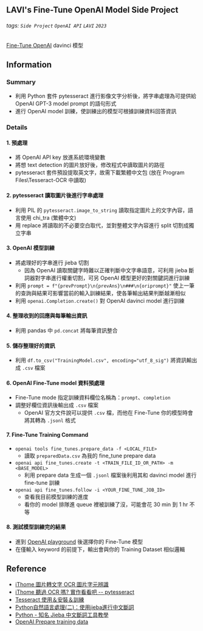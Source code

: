 ## LAVI's Fine-Tune OpenAI Model Side Project
###### tags: `Side Project` `OpenAI API` `LAVI` `2023` 
[Fine-Tune OpenAI](https://platform.openai.com/docs/guides/fine-tuning/fine-tuning) davinci 模型

## Information
### Summary
- 利用 Python 套件 pytesseract 進行影像文字分析後，將字串處理為可提供給 OpenAI GPT-3 model prompt 的語句形式
- 進行 OpenAI model 訓練，使訓練出的模型可根據訓練資料回答資訊

### Details
#### 1. 預處理
- 將 OpenAI API key 放進系統環境變數
- 將想 text detection 的圖片放好後，修改程式中讀取圖片的路徑
- pytesseract 套件預設提取英文字，故需下載繁體中文包 (放在 Program Files\Tesseract-OCR 中讀取)

#### 2. pytesseract 讀取圖片後進行字串處理
- 利用 PIL 的 `pytesseract.image_to_string` 讀取指定圖片上的文字內容，語言使用 chi_tra (繁體中文)
- 用 replace 將讀取的不必要空白取代，並對整體文字內容進行 split 切割成獨立字串

#### 3. OpenAI 模型訓練
- 將處理好的字串進行 jieba 切割
    - 因為 OpenAI 讀取關鍵字時難以正確判斷中文字串語意，可利用 jieba 斷詞器對字串進行權重切割，可另 OpenAI 模型更好的對關鍵詞進行訓練
- 利用 `prompt = f"{prevPrompt}\n{prevAns}\n###\n{oriprompt}"` 使上一筆的查詢與結果可影響當前的輸入訓練結果，使各筆輸出結果判斷越漸相似
- 利用 `openai.Completion.create()` 對 OpenAI davinci model 進行訓練

#### 4. 整理收到的回應與每筆輸出資訊
- 利用 pandas 中 `pd.concat` 將每筆資訊整合

#### 5. 儲存整理好的資訊
- 利用 `df.to_csv("TrainingModel.csv", encoding="utf_8_sig")` 將資訊輸出成 `.csv` 檔案

#### 6. OpenAI Fine-Tune model 資料預處理
- Fine-Tune mode 指定訓練資料欄位名稱為：`prompt`、`completion`
- 調整好欄位資訊後輸出成 `.csv` 檔案
    - OpenAI 官方文件說可以提供 `.csv` 檔，而他在 Fine-Tune 你的模型時會將其轉為 `.jsonl` 格式

#### 7. Fine-Tune Training Command
- `openai tools fine_tunes.prepare_data -f <LOCAL_FILE>`
    - 讀取 `preparedData.csv` 為我的 fine_tune prepare data
- `openai api fine_tunes.create -t <TRAIN_FILE_ID_OR_PATH> -m <BASE_MODEL>`
    - 利用 prepare data 生成一個 `.jsonl` 檔案後利用其和 davinci model 進行 fine-tune 訓練
- `openai api fine_tunes.follow -i <YOUR_FINE_TUNE_JOB_ID>`
    - 查看我目前模型訓練的進度
    - 看你的 model 排隊進 queue 裡被訓練了沒，可能會花 30 min 到 1 hr 不等
    
#### 8. 測試模型訓練完的結果
- 進到 [OpenAI playground](https://platform.openai.com/playground) 後選擇你的 Fine-Tune 模型
- 在僅輸入 keyword 的前提下，輸出會與你的 Training Dataset 相似邏輯

## Reference
- [iThome 圖片轉文字 OCR 圖片字元辨識](https://ithelp.ithome.com.tw/articles/10289536)
- [iThome 聽過 OCR 嗎? 實作看看吧 -- pytesseract](https://ithelp.ithome.com.tw/articles/10227263)
- [Tesseract 使用＆安裝＆訓練](https://hackmd.io/@DCT/Tesseract-OCR-%E6%96%87%E5%AD%97%E8%BE%A8%E8%AD%98)
- [Python自然語言處理(二)：使用jieba進行中文斷詞](https://yanwei-liu.medium.com/python%E8%87%AA%E7%84%B6%E8%AA%9E%E8%A8%80%E8%99%95%E7%90%86-%E4%BA%8C-%E4%BD%BF%E7%94%A8jieba%E9%80%B2%E8%A1%8C%E4%B8%AD%E6%96%87%E6%96%B7%E8%A9%9E-faf7828141a4)
- [Python - 知名 Jieba 中文斷詞工具教學](https://blog.kennycoder.io/2020/02/12/Python-%E7%9F%A5%E5%90%8DJieba%E4%B8%AD%E6%96%87%E6%96%B7%E8%A9%9E%E5%B7%A5%E5%85%B7%E6%95%99%E5%AD%B8/)
- [OpenAI Prepare training data](https://platform.openai.com/docs/guides/fine-tuning/prepare-training-data)
